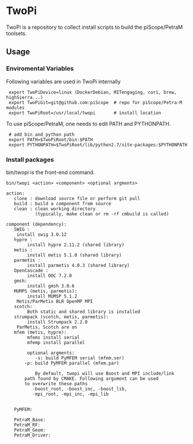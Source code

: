 # TwoPi

TwoPi is a repository to collect install scripts to build the piScope/PetraM
toolsets.


## Usage
### Enviromental Variables
Following variables are used in TwoPi internally 
```
 export TwoPiDevice=linux (DockerDebian, MITengaging, cori, brew, highSierra...)
 export TwoPiGit=git@github.com:piScope  # repo for piScope/Petra-M modules
 export TwoPiRoot=/usr/local/twopi       # install location
```
To use piScope/PetraM, one needs to edit PATH and PYTHONPATH.
```
 # add bin and python path
 export PATH=$TwoPiRoot/bin:$PATH        
 export PYTHONPATH=$TwoPiRoot/lib/python2.7/site-packages:$PYTHONPATH

```
### Install packages

bin/twopi is the front-end command.

```
bin/twopi <action> <component> <optional argments>

action:
   clone : download source file or perform git pull
   build : build a component from source
   clean : clean working directory
           (typically, make clean or rm -rf cmbuild is called)

component (dependency):
   SWIG :
   	install swig 3.0.12
   hypre :
        install hypre 2.11.2 (shared library)
   metis : 
        install metis 5.1.0 (shared library)
   parmetis : 
        install parmetis 4.0.3 (shared library)
   OpenCascade :
        install OOC 7.2.0
   gmsh:
        install gmsh 3.0.6
   MUMPS (metis, parmetis):
        install MUMSP 5.1.2
	Metis/ParMetis BLR OpenMP MPI
   scotch:
        Both static and shared library is installed
   strumpack (scotch, metis, parmetis):
        install Strumpack 2.2.0
	ParMetis, Scotch are on
   mfem (metis, hypre):
        mfems install serial
        mfemp install parallel
	
        optional argments:
           -s: build PyMFEM serial (mfem.ser)
	   -p: build PyMFEM parallel (mfem.par)

           By default, twopi will use Boost and MPI include/link
	   path found by CMAKE. Following argument can be used
	   to overwrite these paths
   	      -boost_root, -boost_inc, -boost_lib,
	      -mpi_root, -mpi_inc, -mpi_lib


   PyMFEM:

   PetraM_Base:
   PetraM_RF:
   PetraM_Geom:
   PetraM_Driver:         
```   
